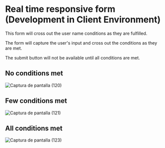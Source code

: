# Real time responsive form (Development in Client Environment)
This form will cross out the user name conditions as they are fulfilled.

The form will capture the user's input and cross out the conditions as they are met.

The submit button will not be available until all conditions are met.

## No conditions met
![Captura de pantalla (120)](https://user-images.githubusercontent.com/98234152/198109061-973354bd-d04b-4041-97eb-3368a811c336.png)

## Few conditions met
![Captura de pantalla (121)](https://user-images.githubusercontent.com/98234152/198109233-df6140c1-9698-45c3-b3bc-f4af52c09456.png)

## All conditions met
![Captura de pantalla (123)](https://user-images.githubusercontent.com/98234152/198109260-3e10d7ab-27d2-4d6f-b074-ecaf080bec27.png)
